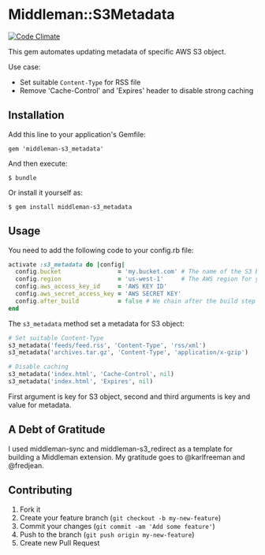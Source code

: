 # Middleman::S3Metadata

[![Code Climate](https://codeclimate.com/github/qnyp/middleman-s3_metadata.png)](https://codeclimate.com/github/qnyp/middleman-s3_metadata)

This gem automates updating metadata of specific AWS S3 object.

Use case:

* Set suitable `Content-Type` for RSS file
* Remove 'Cache-Control' and 'Expires' header to disable strong caching

## Installation

Add this line to your application's Gemfile:

    gem 'middleman-s3_metadata'

And then execute:

    $ bundle

Or install it yourself as:

    $ gem install middleman-s3_metadata

## Usage

You need to add the following code to your config.rb file:

```ruby
activate :s3_metadata do |config|
  config.bucket                = 'my.bucket.com' # The name of the S3 bucket you are targetting. This is globally unique.
  config.region                = 'us-west-1'     # The AWS region for your bucket.
  config.aws_access_key_id     = 'AWS KEY ID'
  config.aws_secret_access_key = 'AWS SECRET KEY'
  config.after_build           = false # We chain after the build step by default. This may not be your desired behavior...
end
```

The `s3_metadata` method set a metadata for S3 object:

```ruby
# Set suitable Content-Type
s3_metadata('feeds/feed.rss', 'Content-Type', 'rss/xml')
s3_metadata('archives.tar.gz', 'Content-Type', 'application/x-gzip')

# Disable caching
s3_metadata('index.html', 'Cache-Control', nil)
s3_metadata('index.html', 'Expires', nil)
```

First argument is key for S3 object, second and third arguments is key and value for metadata.

## A Debt of Gratitude

I used middleman-sync and middleman-s3_redirect as a template for building a Middleman extension.
My gratitude goes to @karlfreeman and @fredjean.

## Contributing

1. Fork it
2. Create your feature branch (`git checkout -b my-new-feature`)
3. Commit your changes (`git commit -am 'Add some feature'`)
4. Push to the branch (`git push origin my-new-feature`)
5. Create new Pull Request
